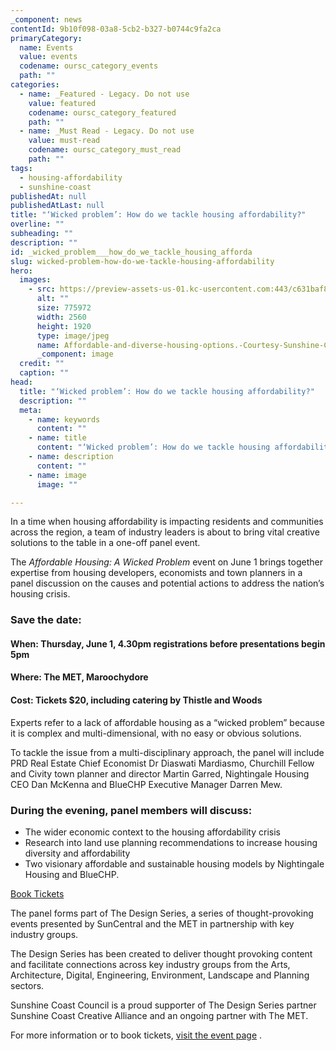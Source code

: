 ```yaml
---
_component: news
contentId: 9b10f098-03a8-5cb2-b327-b0744c9fa2ca
primaryCategory:
  name: Events
  value: events
  codename: oursc_category_events
  path: ""
categories:
  - name: _Featured - Legacy. Do not use
    value: featured
    codename: oursc_category_featured
    path: ""
  - name: _Must Read - Legacy. Do not use
    value: must-read
    codename: oursc_category_must_read
    path: ""
tags:
  - housing-affordability
  - sunshine-coast
publishedAt: null
publishedAtLast: null
title: "‘Wicked problem’: How do we tackle housing affordability?"
overline: ""
subheading: ""
description: ""
id: _wicked_problem___how_do_we_tackle_housing_afforda
slug: wicked-problem-how-do-we-tackle-housing-affordability
hero:
  images:
    - src: https://preview-assets-us-01.kc-usercontent.com:443/c631baf8-1b46-001f-580c-d0001b68b4a8/29048709-8825-4f90-b29d-0c3405fe6f8b/Affordable-and-diverse-housing-options.-Courtesy-Sunshine-Coast-Council-scaled.jpg
      alt: ""
      size: 775972
      width: 2560
      height: 1920
      type: image/jpeg
      name: Affordable-and-diverse-housing-options.-Courtesy-Sunshine-Coast-Council-scaled.jpg
      _component: image
  credit: ""
  caption: ""
head:
  title: "‘Wicked problem’: How do we tackle housing affordability?"
  description: ""
  meta:
    - name: keywords
      content: ""
    - name: title
      content: "‘Wicked problem’: How do we tackle housing affordability?"
    - name: description
      content: ""
    - name: image
      image: ""

---
```

In a time when housing affordability is impacting residents and communities across the region, a team of industry leaders is about to bring vital creative solutions to the table in a one-off panel event.

The *Affordable Housing: A Wicked Problem* event on June 1 brings together expertise from housing developers, economists and town planners in a panel discussion on the causes and potential actions to address the nation’s housing crisis.

### **Save the date:**

#### **When:** Thursday, June 1, 4.30pm registrations before presentations begin 5pm

#### **Where:** The MET, Maroochydore

#### **Cost:** Tickets $20, including catering by Thistle and Woods

Experts refer to a lack of affordable housing as a “wicked problem” because it is complex and multi-dimensional, with no easy or obvious solutions.

To tackle the issue from a multi-disciplinary approach, the panel will include PRD Real Estate Chief Economist Dr Diaswati Mardiasmo, Churchill Fellow and Civity town planner and director Martin Garred, Nightingale Housing CEO Dan McKenna and BlueCHP Executive Manager Darren Mew.

### During the evening, panel members will discuss:

*   The wider economic context to the housing affordability crisis
*   Research into land use planning recommendations to increase housing diversity and affordability
*   Two visionary affordable and sustainable housing models by Nightingale Housing and BlueCHP.

[Book Tickets](https://mccmetropolitan.com.au/events/affordable-housing-a-wicked-problem)


The panel forms part of The Design Series, a series of thought-provoking events presented by SunCentral and the MET in partnership with key industry groups.

The Design Series has been created to deliver thought provoking content and facilitate connections across key industry groups from the Arts, Architecture, Digital, Engineering, Environment, Landscape and Planning sectors.

Sunshine Coast Council is a proud supporter of The Design Series partner Sunshine Coast Creative Alliance and an ongoing partner with The MET.

For more information or to book tickets, [visit the event page](https://mccmetropolitan.com.au/events/affordable-housing-a-wicked-problem)
.
